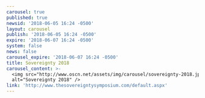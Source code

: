 ```yaml
---
carousel: true
published: true
newsid: '2018-06-05 16:24 -0500'
layout: carousel
publish: '2018-06-05 16:24 -0500'
expire: '2018-06-07 16:24 -0500'
system: false
news: false
carousel_expire: '2018-06-07 16:24 -0500'
title: Sovereignty 2018
carousel_content: >-
  <img src="http://www.oscn.net/assets/img/carousel/sovereignty-2018.jpg"
  alt="Sovereignty 2018" />
link: 'http://www.thesovereigntysymposium.com/default.aspx'
---
```

